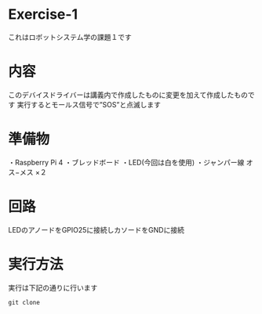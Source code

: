 # Exercise-1
これはロボットシステム学の課題１です

# 内容
このデバイスドライバーは講義内で作成したものに変更を加えて作成したものです
実行するとモールス信号で”SOS”と点滅します

# 準備物
・Raspberry Pi 4
・ブレッドボード
・LED(今回は白を使用)
・ジャンパー線 オス−メス ×２

# 回路
LEDのアノードをGPIO25に接続しカソードをGNDに接続

# 実行方法
実行は下記の通りに行います
```
git clone 
